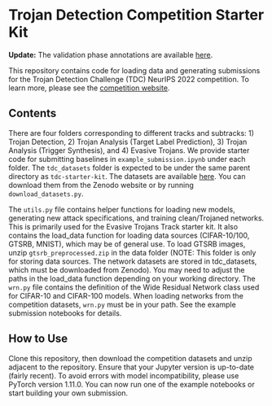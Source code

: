 # Trojan Detection Competition Starter Kit

**Update:** The validation phase annotations are available [here](https://drive.google.com/drive/folders/1362q69BGJktPYKOXRt0fmp4eIlMi8-Ek?usp=share_link).

This repository contains code for loading data and generating submissions for the Trojan Detection Challenge (TDC) NeurIPS 2022 competition. To learn more, please see the [competition website](https://trojandetection.ai/).

## Contents

There are four folders corresponding to different tracks and subtracks: 1) Trojan Detection, 2) Trojan Analysis (Target Label Prediction), 3) Trojan Analysis (Trigger Synthesis), and 4) Evasive Trojans. We provide starter code for submitting baselines in `example_submission.ipynb` under each folder. The `tdc_datasets` folder is expected to be under the same parent directory as `tdc-starter-kit`. The datasets are available [here](https://zenodo.org/record/6894041). You can download them from the Zenodo website or by running `download_datasets.py`.

The `utils.py` file contains helper functions for loading new models, generating new attack specifications, and training clean/Trojaned networks. This is primarily used for the Evasive Trojans Track starter kit. It also contains the load_data function for loading data sources (CIFAR-10/100, GTSRB, MNIST), which may be of general use. To load GTSRB images, unzip `gtsrb_preprocessed.zip` in the data folder (NOTE: This folder is only for storing data sources. The network datasets are stored in tdc_datasets, which must be downloaded from Zenodo). You may need to adjust the paths in the load_data function depending on your working directory. The `wrn.py` file contains the definition of the Wide Residual Network class used for CIFAR-10 and CIFAR-100 models. When loading networks from the competition datasets, `wrn.py` must be in your path. See the example submission notebooks for details.

## How to Use

Clone this repository, then download the competition datasets and unzip adjacent to the repository. Ensure that your Jupyter version is up-to-date (fairly recent). To avoid errors with model incompatibility, please use PyTorch version 1.11.0. You can now run one of the example notebooks or start building your own submission.
